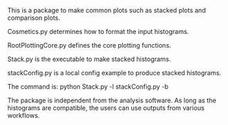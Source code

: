 This is a package to make common plots such as stacked plots and comparison
plots.

Cosmetics.py determines how to format the input histograms. 

RootPlottingCore.py defines the core plotting functions.

Stack.py is the executable to make stacked histograms.

stackConfig.py is a local config example to produce stacked histograms.

The command is: python Stack.py -l stackConfig.py -b

The package is independent from the analysis software. As long as the
histograms are compatible, the users can use outputs from various workflows.
